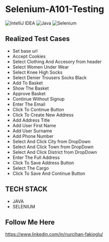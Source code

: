 # Selenium-A101-Testing
![IntelliJ IDEA](https://img.shields.io/badge/IntelliJIDEA-000000.svg?style=for-the-badge&logo=intellij-idea&logoColor=white)
![Java](https://img.shields.io/badge/java-%23ED8B00.svg?style=for-the-badge&logo=java&logoColor=white)
![Selenium](https://img.shields.io/badge/-selenium-%43B02A?style=for-the-badge&logo=selenium&logoColor=white)



## Realized Test Cases

- Set base url
- Accept Cookies
- Select Clothing And Accesory from header
- Select Women Under Wear
- Select Knee High Socks
- Select Denier Trousers Socks Black
- Add To Basket
- Show The Basket
- Approve Basket
- Continue Without Signup
- Enter The Email
- Click To Continue Button
- Click To Create New Address
- Add Address Title
- Add User First Name
- Add User Surname
- Add Phone Number
- Select And Click City from DropDown
- Select And Click Town from DropDown
- Select And Click District from DropDown
- Enter The Full Address
- Click To Save Address Button
- Select The Cargo
- Click To Save And Continue Button

## TECH STACK
- JAVA
- SELENIUM

## Follow Me Here
https://www.linkedin.com/in/nurcihan-fakioglu/
